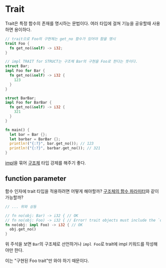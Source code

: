 # Trait

Trait은 특정 함수의 존재를 명시하는 문법이다. 여러 타입에 걸쳐 기능을 공유할때 사용하면 용이하다.

```rs
// trait으로 Foo의 구현체는 get_no 함수가 있어야 함을 명시
trait Foo {
  fn get_no(&self) -> i32;
}

// impl TRAIT for STRUCT는 구조체 Bar의 구현을 Foo로 한다는 뜻이다.
struct Bar;
impl Foo for Bar {
  fn get_no(&self) -> i32 {
    123
  }
}

struct BarBar;
impl Foo for BarBar {
  fn get_no(&self) -> i32 {
    321
  }
}

fn main() {
  let bar = Bar {};
  let barbar = BarBar {};
  println!("{:?}", bar.get_no()); // 123
  println!("{:?}", barbar.get_no()); // 321
}
```

[impl](./impl.md)을 묶어 [구조체](./structure.md) 타입 강제를 해주기 좋다.

## function parameter

함수 인자에 trait 타입을 적용하려면 어떻게 해야할까? [구조체의 함수 파라미터](./structure.md#function-parameter)와 같이 가능할까?

```rs
// ... 위와 상동

// fn no(obj: Bar) -> i32 { // OK
// fn no(obj: Foo) -> i32 { // Error! trait objects must include the `dyn` keyword
fn no(obj: impl Foo) -> i32 { // OK
  obj.get_no()
}
```

위 주석을 보면 `Bar`의 구조체로 선언하거나 `impl Foo`로 trait에 impl 키워드를 작성해야만 한다.

이는 "구현된 Foo trait"만 와야 하기 때문이다.
